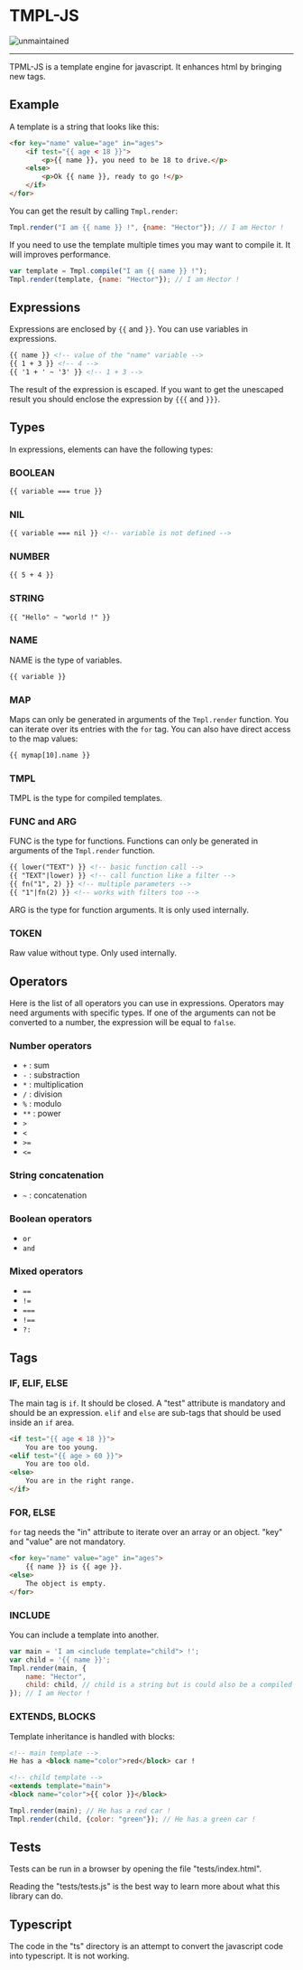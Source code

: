 # TMPL-JS

![unmaintained](https://img.shields.io/badge/status-UNMAINTAINED-red.svg)

---

TPML-JS is a template engine for javascript. It enhances html by bringing new tags.


## Example

A template is a string that looks like this:

~~~html
<for key="name" value="age" in="ages">
    <if test="{{ age < 18 }}">
		<p>{{ name }}, you need to be 18 to drive.</p>
	<else>
		<p>Ok {{ name }}, ready to go !</p>
	</if>
</for>
~~~

You can get the result by calling `Tmpl.render`:

~~~js
Tmpl.render("I am {{ name }} !", {name: "Hector"}); // I am Hector !
~~~

If you need to use the template multiple times you may want to compile it. It will improves performance.

~~~js
var template = Tmpl.compile("I am {{ name }} !");
Tmpl.render(template, {name: "Hector"}); // I am Hector !
~~~


## Expressions

Expressions are enclosed by `{{` and `}}`. You can use variables in expressions.

~~~html
{{ name }} <!-- value of the "name" variable -->
{{ 1 + 3 }} <!-- 4 -->
{{ '1 + ' ~ '3' }} <!-- 1 + 3 -->
~~~

The result of the expression is escaped. If you want to get the unescaped result you should enclose the expression by `{{{` and `}}}`.


## Types

In expressions, elements can have the following types:

### BOOLEAN
~~~html
{{ variable === true }}
~~~

###  NIL
~~~html
{{ variable === nil }} <!-- variable is not defined -->
~~~

###  NUMBER
~~~html
{{ 5 + 4 }}
~~~

###  STRING
~~~html
{{ "Hello" ~ "world !" }}
~~~

###  NAME
NAME is the type of variables.
~~~html
{{ variable }}
~~~

###  MAP
Maps can only be generated in arguments of the `Tmpl.render` function. You can iterate over its entries with the `for` tag. You can also have direct access to the map values:
~~~html
{{ mymap[10].name }}
~~~

###  TMPL
TMPL is the type for compiled templates.

###  FUNC and ARG
FUNC is the type for functions. Functions can only be generated in arguments of the `Tmpl.render` function.
~~~html
{{ lower("TEXT") }} <!-- basic function call -->
{{ "TEXT"|lower) }} <!-- call function like a filter -->
{{ fn("1", 2) }} <!-- multiple parameters -->
{{ "1"|fn(2) }} <!-- works with filters too -->
~~~
ARG is the type for function arguments. It is only used internally.

###  TOKEN
Raw value without type. Only used internally.


## Operators

Here is the list of all operators you can use in expressions. Operators may need arguments with specific types. If one of the arguments can not be converted to a number, the expression will be equal to `false`.

###  Number operators
* `+` : sum
* `-` : substraction
* `*` : multiplication
* `/` : division
* `%` : modulo
* `**` : power
* `>`
* `<`
* `>=`
* `<=`

### String concatenation
* `~` : concatenation

### Boolean operators
* `or`
* `and`

### Mixed operators
* `==`
* `!=`
* `===`
* `!==`
* `?:`


## Tags

### IF, ELIF, ELSE

The main tag is `if`. It should be closed. A "test" attribute is mandatory and should be an expression. `elif` and `else` are sub-tags that should be used inside an `if` area.

~~~html
<if test="{{ age < 18 }}">
	You are too young.
<elif test="{{ age > 60 }}">
	You are too old.
<else>
	You are in the right range.
</if>
~~~

### FOR, ELSE

`for` tag needs the "in" attribute to iterate over an array or an object. "key" and "value" are not mandatory.

~~~html
<for key="name" value="age" in="ages">
	{{ name }} is {{ age }}.
<else>
	The object is empty.
</for>
~~~

### INCLUDE

You can include a template into another.

~~~js
var main = 'I am <include template="child"> !';
var child = '{{ name }}';
Tmpl.render(main, {
	name: "Hector",
	child: child, // child is a string but is could also be a compiled template
}); // I am Hector !
~~~

### EXTENDS, BLOCKS

Template inheritance is handled with blocks:

~~~html
<!-- main template -->
He has a <block name="color">red</block> car !
~~~

~~~html
<!-- child template -->
<extends template="main">
<block name="color">{{ color }}</block>
~~~

~~~js
Tmpl.render(main); // He has a red car !
Tmpl.render(child, {color: "green"}); // He has a green car !
~~~


## Tests

Tests can be run in a browser by opening the file "tests/index.html".

Reading the "tests/tests.js" is the best way to learn more about what this library can do.


## Typescript

The code in the "ts" directory is an attempt to convert the javascript code into typescript. It is not working.
